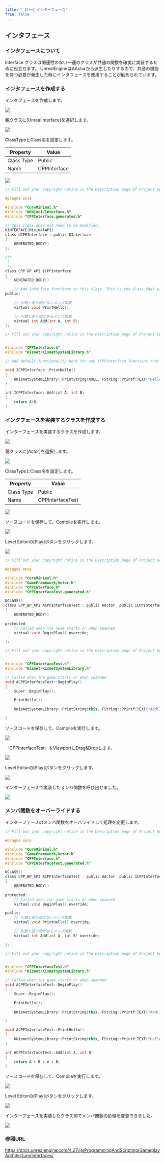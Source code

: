 ```yaml
---
title: "【C++】インターフェース"
free: false
---
```


## インタフェース

### インタフェースについて

Interface クラスは関連性のない一連のクラスが共通の関数を確実に実装するために役立ちます。
UnrealEngineはAActorから派生したりするので、共通の機能を持つ必要が発生した時にインタフェースを使用することが勧められています。

### インタフェースを作成する

インタフェースを作成します。

![](/images/books/ue5_starter_cpp_and_bp_001/chap_03_cpp-Interface/2022-09-24-09-48-48.png)

親クラスに[UnrealInterface]を選択します。

![](/images/books/ue5_starter_cpp_and_bp_001/chap_03_cpp-Interface/2022-09-24-10-20-26.png)

ClassTypeとClass名を設定します。

| Property   | Value        |
| ---------- | ------------ |
| Class Type | Public       |
| Name       | CPPInterface |

![](/images/books/ue5_starter_cpp_and_bp_001/chap_03_cpp-Interface/2022-09-24-10-21-42.png)

```cpp:CPPInterface.h
// Fill out your copyright notice in the Description page of Project Settings.

#pragma once

#include "CoreMinimal.h"
#include "UObject/Interface.h"
#include "CPPInterface.generated.h"

// This class does not need to be modified.
UINTERFACE(MinimalAPI)
class UCPPInterface : public UInterface
{
	GENERATED_BODY()
};

/**
 * 
 */
class CPP_BP_API ICPPInterface
{
	GENERATED_BODY()

	// Add interface functions to this class. This is the class that will be inherited to implement this interface.
public:
	
	// 引数と戻り値がないメンバ関数
	virtual void PrintHello();

	// 引数と戻り値があるメンバ関数
	virtual int Add(int A, int B);
};

```

```cpp:CPPInterface.cpp
// Fill out your copyright notice in the Description page of Project Settings.


#include "CPPInterface.h"
#include "Kismet/KismetSystemLibrary.h"

// Add default functionality here for any ICPPInterface functions that are not pure virtual.

void ICPPInterface::PrintHello()
{
	UKismetSystemLibrary::PrintString(NULL, FString::Printf(TEXT("Hello")), true, true, FColor::Cyan, 10.f);
}

int ICPPInterface::Add(int A, int B)
{
	return A+B;
}

```

### インタフェースを実装するクラスを作成する

インターフェースを実装するクラスを作成します。

![](/images/books/ue5_starter_cpp_and_bp_001/chap_03_cpp-Interface/2022-09-24-10-31-00.png)

親クラスに[Actor]を選択します。

![](/images/books/ue5_starter_cpp_and_bp_001/chap_03_cpp-redefinition_of_function/2022-09-10-18-29-04.png)

ClassTypeとClass名を設定します。

| Property   | Value            |
| ---------- | ---------------- |
| Class Type | Public           |
| Name       | CPPInterfaceTest |

![](/images/books/ue5_starter_cpp_and_bp_001/chap_03_cpp-Interface/2022-09-24-10-31-38.png)

ソースコードを保存して、Compileを実行します。

![](/images/books/ue5_starter_cpp_and_bp_001/chap_03_constructor_destructor/2022-07-24-15-49-43.png)

Level Editorの[Play]ボタンをクリックします。

![](/images/books/ue5_starter_cpp_and_bp_001/chap_03_constructor_destructor/2022-07-24-15-50-06.png)

```cpp:CPPInterfaceTest.h
// Fill out your copyright notice in the Description page of Project Settings.

#pragma once

#include "CoreMinimal.h"
#include "GameFramework/Actor.h"
#include "CPPInterface.h"
#include "CPPInterfaceTest.generated.h"

UCLASS()
class CPP_BP_API ACPPInterfaceTest : public AActor, public ICPPInterface
{
	GENERATED_BODY()
	
protected:
	// Called when the game starts or when spawned
	virtual void BeginPlay() override;

};

```

```cpp:CPPInterfaceTest.cpp
// Fill out your copyright notice in the Description page of Project Settings.


#include "CPPInterfaceTest.h"
#include "Kismet/KismetSystemLibrary.h"

// Called when the game starts or when spawned
void ACPPInterfaceTest::BeginPlay()
{
	Super::BeginPlay();

	PrintHello();
	
	UKismetSystemLibrary::PrintString(this, FString::Printf(TEXT("Add(1+2)= %d"), Add(1,2)), true, true, FColor::Cyan, 10.f);

}

```

ソースコードを保存して、Compileを実行します。

![](/images/books/ue5_starter_cpp_and_bp_001/chap_03_constructor_destructor/2022-07-24-15-49-43.png)

「CPPInterfaceTest」をViewportにDrag&Dropします。

![](/images/books/ue5_starter_cpp_and_bp_001/chap_03_cpp-Interface/2022-09-24-21-51-27.png)

Level Editorの[Play]ボタンをクリックします。

![](/images/books/ue5_starter_cpp_and_bp_001/chap_03_constructor_destructor/2022-07-24-15-50-06.png)

インターフェースで実装したメンバ関数を呼び出せました。

![](/images/books/ue5_starter_cpp_and_bp_001/chap_03_cpp-Interface/2022-09-24-21-55-10.png)

### メンバ関数をオーバーライドする

インターフェースのメンバ関数をオーバライドして処理を変更します。

```cpp:CPPInterfaceTest.h
// Fill out your copyright notice in the Description page of Project Settings.

#pragma once

#include "CoreMinimal.h"
#include "GameFramework/Actor.h"
#include "CPPInterface.h"
#include "CPPInterfaceTest.generated.h"

UCLASS()
class CPP_BP_API ACPPInterfaceTest : public AActor, public ICPPInterface
{
	GENERATED_BODY()
	
protected:
	// Called when the game starts or when spawned
	virtual void BeginPlay() override;

public:
	// 引数と戻り値がないメンバ関数
	virtual void PrintHello() override;

	// 引数と戻り値があるメンバ関数
	virtual int Add(int A, int B) override;

};

```

```cpp:CPPInterfaceTest.cpp
// Fill out your copyright notice in the Description page of Project Settings.


#include "CPPInterfaceTest.h"
#include "Kismet/KismetSystemLibrary.h"

// Called when the game starts or when spawned
void ACPPInterfaceTest::BeginPlay()
{
	Super::BeginPlay();

	PrintHello();
	
	UKismetSystemLibrary::PrintString(this, FString::Printf(TEXT("Add(1+2+1+2)= %d"), Add(1,2)), true, true, FColor::Cyan, 10.f);

}

void ACPPInterfaceTest::PrintHello()
{
	UKismetSystemLibrary::PrintString(this, FString::Printf(TEXT("Hello World!")), true, true, FColor::Cyan, 10.f);
}

int ACPPInterfaceTest::Add(int A, int B)
{
	return A + B + A + B;
}

```

ソースコードを保存して、Compileを実行します。

![](/images/books/ue5_starter_cpp_and_bp_001/chap_03_constructor_destructor/2022-07-24-15-49-43.png)

Level Editorの[Play]ボタンをクリックします。

![](/images/books/ue5_starter_cpp_and_bp_001/chap_03_constructor_destructor/2022-07-24-15-50-06.png)

インターフェースを実装したクラス側でメンバ関数の処理を変更できました。

![](/images/books/ue5_starter_cpp_and_bp_001/chap_03_cpp-Interface/2022-09-24-22-04-16.png)

### 参照URL

https://docs.unrealengine.com/4.27/ja/ProgrammingAndScripting/GameplayArchitecture/Interfaces/